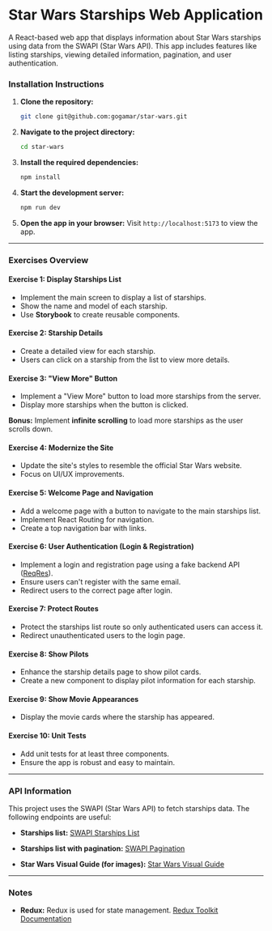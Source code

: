 # Star Wars Starships Web Application

A React-based web app that displays information about Star Wars starships using data from the SWAPI (Star Wars API). This app includes features like listing starships, viewing detailed information, pagination, and user authentication.

### Installation Instructions

1. **Clone the repository:**

   ```bash
   git clone git@github.com:gogamar/star-wars.git
   ```

2. **Navigate to the project directory:**

   ```bash
   cd star-wars
   ```

3. **Install the required dependencies:**

   ```bash
   npm install
   ```

4. **Start the development server:**

   ```bash
   npm run dev
   ```

5. **Open the app in your browser:**
   Visit `http://localhost:5173` to view the app.

---

### Exercises Overview

#### **Exercise 1: Display Starships List**

- Implement the main screen to display a list of starships.
- Show the name and model of each starship.
- Use **Storybook** to create reusable components.

#### **Exercise 2: Starship Details**

- Create a detailed view for each starship.
- Users can click on a starship from the list to view more details.

#### **Exercise 3: "View More" Button**

- Implement a "View More" button to load more starships from the server.
- Display more starships when the button is clicked.

**Bonus:** Implement **infinite scrolling** to load more starships as the user scrolls down.

#### **Exercise 4: Modernize the Site**

- Update the site's styles to resemble the official Star Wars website.
- Focus on UI/UX improvements.

#### **Exercise 5: Welcome Page and Navigation**

- Add a welcome page with a button to navigate to the main starships list.
- Implement React Routing for navigation.
- Create a top navigation bar with links.

#### **Exercise 6: User Authentication (Login & Registration)**

- Implement a login and registration page using a fake backend API ([ReqRes](https://reqres.in/)).
- Ensure users can't register with the same email.
- Redirect users to the correct page after login.

#### **Exercise 7: Protect Routes**

- Protect the starships list route so only authenticated users can access it.
- Redirect unauthenticated users to the login page.

#### **Exercise 8: Show Pilots**

- Enhance the starship details page to show pilot cards.
- Create a new component to display pilot information for each starship.

#### **Exercise 9: Show Movie Appearances**

- Display the movie cards where the starship has appeared.

#### **Exercise 10: Unit Tests**

- Add unit tests for at least three components.
- Ensure the app is robust and easy to maintain.

---

### API Information

This project uses the SWAPI (Star Wars API) to fetch starships data. The following endpoints are useful:

- **Starships list:**
  [SWAPI Starships List](https://swapi.dev/api/starships/)

- **Starships list with pagination:**
  [SWAPI Pagination](https://swapi.dev/api/starships/?page=1)

- **Star Wars Visual Guide (for images):**
  [Star Wars Visual Guide](https://starwars-visualguide.com/)

---

### Notes

- **Redux:** Redux is used for state management. [Redux Toolkit Documentation](https://redux-toolkit.js.org/)
